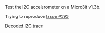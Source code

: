 Test the I2C accelerometer on a MicroBit v1.3b.

Trying to reproduce [Issue #393](https://github.com/AdaCore/Ada_Drivers_Library/issues/393)

[Decoded I2C trace](traces/trace.txt)
